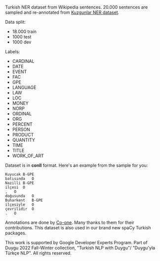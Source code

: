 Turkish NER dataset from Wikipedia sentences. 20.000 sentences are sampled and re-annotated from [Kuzgunlar NER dataset](https://data.mendeley.com/datasets/cdcztymf4k/1).


Data split:

- 18.000 train
- 1000 test
- 1000 dev

Labels:

- CARDINAL
- DATE
- EVENT
- FAC
- GPE
- LANGUAGE
- LAW
- LOC
- MONEY
- NORP
- ORDINAL
- ORG
- PERCENT
- PERSON
- PRODUCT
- QUANTITY
- TIME
- TITLE
- WORK_OF_ART

Dataset is in **conll** format. Here's an example from the sample for you:

```
Kuyucak	B-GPE
batısında	O
Nazilli	B-GPE
ilçesi	O
,	O
doğusunda	O
Buharkent	B-GPE
ilçesiyle	O
çevrilidir	O
.	O
```

Annotations are done by [Co-one](https://co-one.co/). Many thanks to them for their contributions. This dataset is also used in our brand new spaCy Turkish packages.

This work is supported by Google Developer Experts Program.
Part of Duygu 2022 Fall-Winter collection, "Turkish NLP with Duygu"/ "Duygu'yla Türkçe NLP". All rights reserved.

